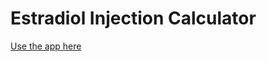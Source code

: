 # Estradiol Injection Calculator

[Use the app here](https://ciararkeith.github.io/estradiol-injection-calculator)
